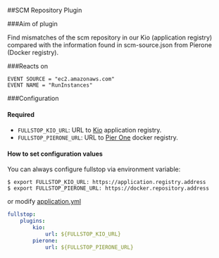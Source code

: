 ##SCM Repository Plugin

###Aim of plugin

Find mismatches of the scm repository in our Kio (application registry) compared with the information found in
scm-source.json from Pierone (Docker registry).

###Reacts on

```
EVENT SOURCE = "ec2.amazonaws.com"
EVENT NAME = "RunInstances"
```

###Configuration

#### Required

* `FULLSTOP_KIO_URL`: URL to [Kio](https://github.com/zalando-stups/kio) application registry.
* `FULLSTOP_PIERONE_URL`: URL to [Pier One](https://github.com/zalando-stups/pierone) docker registry.

#### How to set configuration values

You can always configure fullstop via environment variable:


    $ export FULLSTOP_KIO_URL: https://application.registry.address
    $ export FULLSTOP_PIERONE_URL: https://docker.repository.address


or modify [application.yml](../../fullstop/src/main/resources/config/application.yml)

```yml
fullstop:
    plugins:
        kio:
            url: ${FULLSTOP_KIO_URL}
        pierone:
            url: ${FULLSTOP_PIERONE_URL}
```
